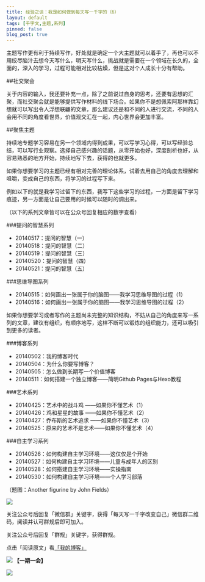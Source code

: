 ```yaml
---
title: 经验之谈：我是如何做到每天写一千字的（6）
layout: default
tags: [千字文,主题,系列]
pinned: false
blog_post: true
---
```



主题写作更有利于持续写作，好处就是确定一个大主题就可以着手了，再也可以不用绞尽脑汁去想今天写什么，明天写什么，挑战就是需要在一个领域在长久的，全面的，深入的学习，过程可能相对比较枯燥，但是这对个人成长十分有帮助。

##社交聚会

关于内容的输入，我还要补充一点，除了之前说过自身的思考，还要有思想的汇聚，而社交聚会就是能够提供写作材料的线下场合。如果你不是想佩索阿那样靠幻想就可以写出令人浮想联翩的文章，那么建议还是和不同的人进行交流，不同的人会用不同的角度看世界，价值观交汇在一起，内心世界会更加丰富。

##聚焦主题

持续地专题学习容易在另一个领域内得到成果，可以写学习心得，可以写经验总结，可以写行业观察。选择自己感兴趣的话题，从零开始也好，深度剖析也好，从容易熟悉的地方开始，持续地写下去，获得的也就更多。

如果你想要学习的主题已经有相对完善的理论体系，试着去用自己的角度去理解和咀嚼，变成自己的东西，将学习的过程写下来。

例如以下的就是我学习过留下的东西，我写下这些学习的过程，一方面是留下学习痕迹，另一方面是让自己要用的时候可以随时的调出来。

（以下的系列文章皆可以在公众号回复相应的数字查看）

###提问的智慧系列

- 20140517：提问的智慧（一）
- 20140518：提问的智慧（二）
- 20140519：提问的智慧（三）
- 20140520：提问的智慧（四）
- 20140521：提问的智慧（五）

###思维导图系列

- 20140515：如何画出一张属于你的脑图——我学习思维导图的过程（1）
- 20140516：如何画出一张属于你的脑图——我学习思维导图的过程（2）

如果你想要学习或者写作的主题尚未完整的知识结构，不妨从自己的角度来写一系列的文章，建议有组织，有顺序地写，这样不断可以锻炼的组织能力，还可以吸引到更多的读者。

###博客系列

- 20140502：我的博客时代
- 20140504：为什么你要写博客？
- 20140505：怎么做到长期写一个价值博客
- 20140511：如何搭建一个独立博客——简明Github Pages与Hexo教程

###艺术系列

- 20140425：艺术中的战斗鸡 ——如果你不懂艺术（1）
- 20140426：鸡和星星的故事 ——如果你不懂艺术（2）
- 20140427：乔布斯的艺术追求 ——如果你不懂艺术（3）
- 20140525：原来的艺术不是艺术——如果你不懂艺术（4）

###自主学习系列

- 20140526：如何构建自主学习环境——这仅仅是个开始
- 20140527：如何构建自主学习环境——儿童与成年人的区别
- 20140528：如何搭建自主学习环境——实操指南
- 20140530：如何构建自主学习环境——个人学习部落


（题图：Another figurine by John Fields）

![](http://pic.yupoo.com/vankos_v/DMJiv6i8/mHDSX.png)

关注公众号后回复「微信群」关键字，获得「每天写一千字改变自己」微信群二维码，阅读并认可群规后即可加入。

关注公众号后回复「群规」关键字，获得群规。

点击「阅读原文」看[「我的博客」](http://cnfeat.com)

![](http://pic.yupoo.com/vankos_v/DOMQ5v84/HtU20.png)
**【一期一会】**

![](http://cnfeat.qiniudn.com/1ddd73efb37f887a46c4c2079876664b.jpg)














